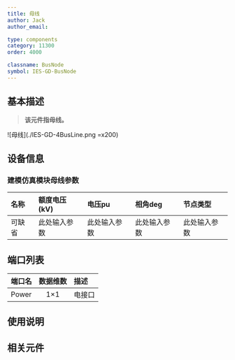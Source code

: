 ```yaml
---
title: 母线
author: Jack
author_email:

type: components
category: 11300
order: 4000

classname: BusNode
symbol: IES-GD-BusNode
---
```

## 基本描述

> **该元件指母线。**

![母线](./IES-GD-4BusLine.png =x200)

## 设备信息

### 建模仿真模块母线参数
| 名称 | 额度电压(kV) |  电压pu  |  相角deg  | 节点类型 |
| :--- | :--- | :--- | :--- | :--- |
| 可缺省 | 此处输入参数 | 此处输入参数 | 此处输入参数 | 此处输入参数 |

## 端口列表
| 端口名 | 数据维数 | 描述 |
| :--- | :--:  | :--- |
|  Power  | 1×1  | 电接口  |



## 使用说明



## 相关元件